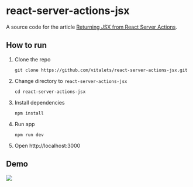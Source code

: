 # react-server-actions-jsx

A source code for the article [Returning JSX from React Server Actions](https://dev.to/vitalets/returning-jsx-from-react-server-actions-1de3).

## How to run

1. Clone the repo

   ```
   git clone https://github.com/vitalets/react-server-actions-jsx.git
   ```

2. Change directory to `react-server-actions-jsx`

   ```
   cd react-server-actions-jsx
   ```

3. Install dependencies

   ```
   npm install
   ```

4. Run app

   ```
   npm run dev
   ```

5. Open http://localhost:3000

## Demo

<img src="https://media.dev.to/cdn-cgi/image/width=800%2Cheight=%2Cfit=scale-down%2Cgravity=auto%2Cformat=auto/https%3A%2F%2Fdev-to-uploads.s3.amazonaws.com%2Fuploads%2Farticles%2F1gl2fj5r3z3g5tjasyt5.gif">